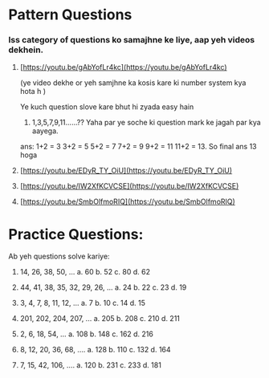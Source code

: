 # Pattern Questions #

### Iss category of questions ko samajhne ke liye, aap yeh videos dekhein.

1. [https://youtu.be/gAbYofLr4kc](https://youtu.be/gAbYofLr4kc)

   (ye video dekhe or yeh samjhne ka kosis kare ki number system kya hota h )
   
   Ye kuch question slove kare bhut hi zyada easy hain
   
   1. 1,3,5,7,9,11......?? Yaha par ye soche ki question mark ke jagah par kya aayega.
   
   ans:
      1+2 = 3
      3+2 = 5
      5+2 = 7
      7+2 = 9
      9+2 = 11
      11+2 = 13. So final ans 13 hoga 
   
2. [https://youtu.be/EDyR_TY_OiU](https://youtu.be/EDyR_TY_OiU)

3. [https://youtu.be/IW2XfKCVCSE](https://youtu.be/IW2XfKCVCSE)

4. [https://youtu.be/SmbOlfmoRIQ](https://youtu.be/SmbOlfmoRIQ)

# Practice Questions: 
Ab yeh questions solve kariye:

   1. 14, 26, 38, 50, ...
          a.  60
          b.  52
          c.  80
          d.  62
          
   2. 44, 41, 38, 35, 32, 29, 26, ...
          a.  24
          b.  22
          c. 23
          d.  19
          
   3. 3, 4, 7, 8, 11, 12, ...
            a. 7
            b. 10
            c. 14
            d. 15
   4. 201, 202, 204, 207, ...
            a.  205
            b.  208
            c.  210
            d.  211
            
   5. 2, 6, 18, 54, …
             a. 108
             b. 148
             c. 162
             d. 216
             
   6. 8, 12, 20, 36, 68, ….
         a.   128
         b.   110
         c.   132
         d.   164
         
  7. 7, 15, 42, 106, ….
           a.  120
           b.  231
           c.  233
           d.  181








